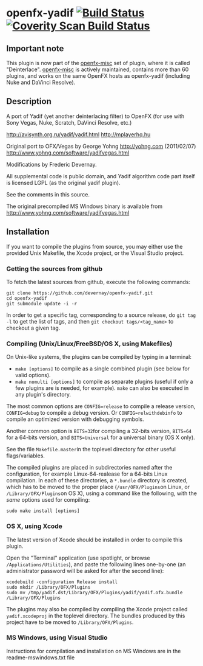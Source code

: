 openfx-yadif [![Build Status](https://api.travis-ci.org/devernay/openfx-yadif.png?branch=master)](https://travis-ci.org/devernay/openfx) [![Coverity Scan Build Status](https://scan.coverity.com/projects/5245/badge.svg)](https://scan.coverity.com/projects/5245 "Coverity Badge")
============

Important note
------------

This plugin is now part of the [openfx-misc](http://github.com/devernay/openfx-misc) set of plugin, where it is called "Deinterlace".  [openfx-misc](http://github.com/devernay/openfx-misc) is actively maintained, contains more than 60 plugins, and works on the same OpenFX hosts as openfx-yadif (including Nuke and DaVinci Resolve).

Description
---------

A port of Yadif (yet another deinterlacing filter) to OpenFX (for use with Sony Vegas, Nuke, Scratch, DaVinci Resolve, etc.)

http://avisynth.org.ru/yadif/yadif.html
http://mplayerhq.hu

Original port to OFX/Vegas by George Yohng http://yohng.com  (2011/02/07)
http://www.yohng.com/software/yadifvegas.html

Modifications by Frederic Devernay.

All supplemental code is public domain, and Yadif algorithm code part itself is licensed LGPL (as the original yadif plugin).

See the comments in this source.

The original precompiled MS Windows binary is available from http://www.yohng.com/software/yadifvegas.html

Installation
------------

If you want to compile the plugins from source, you may either use the
provided Unix Makefile, the Xcode project, or the Visual Studio project.

### Getting the sources from github

To fetch the latest sources from github, execute the following commands:

	git clone https://github.com/devernay/openfx-yadif.git
	cd openfx-yadif
	git submodule update -i -r

In order to get a specific tag, corresponding to a source release, do `git tag -l`
to get the list of tags, and then `git checkout tags/<tag_name>`
to checkout a given tag.

### Compiling (Unix/Linux/FreeBSD/OS X, using Makefiles)

On Unix-like systems, the plugins can be compiled by typing in a
terminal:
- `make [options]` to compile as a single combined plugin (see below
  for valid options).
- `make nomulti [options]` to compile as separate plugins (useful if
only a few plugins are is needed, for example). `make` can also be
executed in any plugin's directory.

The most common options are `CONFIG=release` to compile a release
version, `CONFIG=debug` to compile a debug version. Or
`CONFIG=relwithdebinfo` to compile an optimized version with debugging
symbols.

Another common option is `BITS=32`for compiling a 32-bits version,
`BITS=64` for a 64-bits version, and `BITS=Universal` for a universal
binary (OS X only).

See the file `Makefile.master`in the toplevel directory for other useful
flags/variables.

The compiled plugins are placed in subdirectories named after the
configuration, for example Linux-64-realease for a 64-bits Linux
compilation. In each of these directories, a `*.bundle` directory is
created, which has to be moved to the proper place
(`/usr/OFX/Plugins`on Linux, or `/Library/OFX/Plugins`on OS X), using
a command like the following, with the *same* options used for
compiling:

	sudo make install [options]

### OS X, using Xcode

The latest version of Xcode should be installed in order to compile this plugin.

Open the "Terminal" application (use spotlight, or browse `/Applications/Utilities`), and paste the following lines one-by-one (an administrator password will be asked for after the second line):

	xcodebuild -configuration Release install
	sudo mkdir /Library/OFX/Plugins
	sudo mv /tmp/yadif.dst/Library/OFX/Plugins/yadif/yadif.ofx.bundle /Library/OFX/Plugins

The plugins may also be compiled by compiling the Xcode project called
`yadif.xcodeproj` in the toplevel directory. The bundles produced by
this project have to be moved to `/Library/OFX/Plugins`.

### MS Windows, using Visual Studio

Instructions for compilation and installation on MS Windows are in the readme-mswindows.txt file
